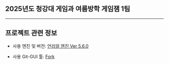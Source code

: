## 2025년도 청강대 게임과 여름방학 게임잼 1팀
---
## 프로젝트 관련 정보
- 사용 엔진 및 버전: [언리얼 엔진 Ver 5.6.0](https://www.unrealengine.com/ko/unreal-engine-5)
  
- 사용 Git-GUI 툴: [Fork](https://git-fork.com/)
